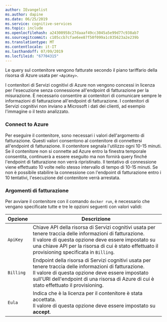 ```yaml
---
author: IEvangelist
ms.author: dapine
ms.date: 06/25/2019
ms.service: cognitive-services
ms.topic: include
ms.openlocfilehash: a24300958c27daaaf49cc3045a5e99d77c938ab7
ms.sourcegitcommit: c105ccb7cfae6ee87f50f099a1c035623a2e239b
ms.translationtype: MT
ms.contentlocale: it-IT
ms.lasthandoff: 07/09/2019
ms.locfileid: "67704315"
---
```

Le query sul contenitore vengono fatturate secondo il piano tariffario della risorsa di Azure usata per `<ApiKey>`.

I contenitori di Servizi cognitivi di Azure non vengono concessi in licenza per l'esecuzione senza connessione all'endpoint di fatturazione per la misurazione. È necessario consentire ai contenitori di comunicare sempre le informazioni di fatturazione all'endpoint di fatturazione. I contenitori di Servizi cognitivi non inviano a Microsoft i dati dei clienti, ad esempio l'immagine o il testo analizzato. 

### <a name="connect-to-azure"></a>Connect to Azure

Per eseguire il contenitore, sono necessari i valori dell'argomento di fatturazione. Questi valori consentono al contenitore di connettersi all'endpoint di fatturazione. Il contenitore segnala l'utilizzo ogni 10-15 minuti. Se il contenitore non si connette ad Azure entro la finestra temporale consentita, continuerà a essere eseguito ma non fornirà query finché l'endpoint di fatturazione non verrà ripristinato. Il tentativo di connessione viene effettuato 10 volte nello stesso intervallo di tempo di 10-15 minuti. Se non è possibile stabilire la connessione con l'endpoint di fatturazione entro i 10 tentativi, l'esecuzione del contenitore verrà arrestata. 

### <a name="billing-arguments"></a>Argomenti di fatturazione

Per avviare il contenitore con il comando `docker run`, è necessario che vengano specificate tutte e tre le opzioni seguenti con valori validi:

| Opzione | Descrizione |
|--------|-------------|
| `ApiKey` | Chiave API della risorsa di Servizi cognitivi usata per tenere traccia delle informazioni di fatturazione.<br/>Il valore di questa opzione deve essere impostato su una chiave API per la risorsa di cui è stato effettuato il provisioning specificata in `Billing`. |
| `Billing` | Endpoint della risorsa di Servizi cognitivi usata per tenere traccia delle informazioni di fatturazione.<br/>Il valore di questa opzione deve essere impostato sull'URI dell'endpoint di una risorsa di Azure di cui è stato effettuato il provisioning.|
| `Eula` | Indica che è la licenza per il contenitore è stata accettata.<br/>Il valore di questa opzione deve essere impostato su **accept**. |


